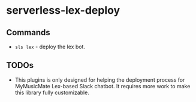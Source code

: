 # serverless-lex-deploy

## Commands
- `sls lex` - deploy the lex bot.

## TODOs
- This plugins is only designed for helping the deployment process for MyMusicMate Lex-based Slack chatbot. It requires more work to make this library fully customizable.